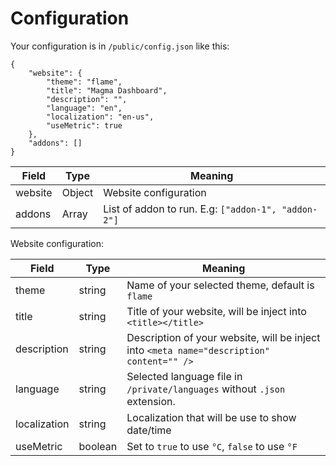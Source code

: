 # Configuration

Your configuration is in `/public/config.json` like this:

```
{
    "website": {
        "theme": "flame",
        "title": "Magma Dashboard",
        "description": "",
        "language": "en",
        "localization": "en-us",
        "useMetric": true
    },
    "addons": []
}
```

| Field | Type | Meaning |
|-|-|-|
| website | Object | Website configuration |
| addons | Array | List of addon to run. E.g: `["addon-1", "addon-2"]` |

Website configuration:

| Field | Type | Meaning |
|-|-|-|
| theme | string | Name of your selected theme, default is `flame` |
| title | string | Title of your website, will be inject into `<title></title>` |
| description | string | Description of your website, will be inject into `<meta name="description" content="" />` |
| language | string | Selected language file in `/private/languages` without `.json` extension. |
| localization | string | Localization that will be use to show date/time |
| useMetric | boolean | Set to `true` to use `°C`, `false` to use `°F` |